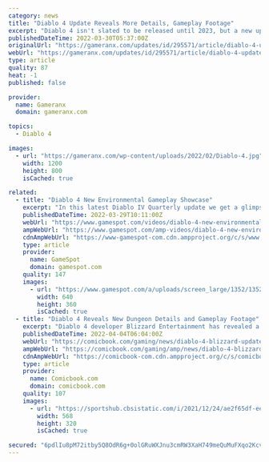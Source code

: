 ```yaml
---
category: news
title: "Diablo 4 Update Reveals More Details, Gameplay Footage"
excerpt: "Diablo 4 isn't slated to be released until 2023, but a new update is treating fans to more details--including plenty of gameplay footage."
publishedDateTime: 2022-03-30T05:37:00Z
originalUrl: "https://gameranx.com/updates/id/295571/article/diablo-4-update-reveals-more-details-gameplay-footage/"
webUrl: "https://gameranx.com/updates/id/295571/article/diablo-4-update-reveals-more-details-gameplay-footage/"
type: article
quality: 87
heat: -1
published: false

provider:
  name: Gameranx
  domain: gameranx.com

topics:
  - Diablo 4

images:
  - url: "https://gameranx.com/wp-content/uploads/2022/02/Diablo-4.jpg"
    width: 1200
    height: 800
    isCached: true

related:
  - title: "Diablo 4 New Environmental Gameplay Showcase"
    excerpt: "In this latest Diablo IV Quarterly update we get a glimpse of a few different locations in the game. This includes the 3 locations: the Scosglen Coast, Orbei Monastery, Kyovoshad. As well as Dungeons ..."
    publishedDateTime: 2022-03-29T10:11:00Z
    webUrl: "https://www.gamespot.com/videos/diablo-4-new-environmental-gameplay-showcase/2300-6457759/"
    ampWebUrl: "https://www.gamespot.com/amp-videos/diablo-4-new-environmental-gameplay-showcase/2300-6457759/"
    cdnAmpWebUrl: "https://www-gamespot-com.cdn.ampproject.org/c/s/www.gamespot.com/amp-videos/diablo-4-new-environmental-gameplay-showcase/2300-6457759/"
    type: article
    provider:
      name: GameSpot
      domain: gamespot.com
    quality: 147
    images:
      - url: "https://www.gamespot.com/a/uploads/screen_large/1352/13527689/3957016-d4_quarterly_update.jpg"
        width: 640
        height: 360
        isCached: true
  - title: "Diablo 4 Reveals New Dungeon Details and Gameplay Footage"
    excerpt: "Diablo 4 developer Blizzard Entertainment has revealed a ton of new information about the dungeons that will be present in the latest entry in the long-running action series. Although it has been ..."
    publishedDateTime: 2022-04-04T06:04:00Z
    webUrl: "https://comicbook.com/gaming/news/diablo-4-blizzard-update-gameplay-dungeons/"
    ampWebUrl: "https://comicbook.com/gaming/amp/news/diablo-4-blizzard-update-gameplay-dungeons/"
    cdnAmpWebUrl: "https://comicbook-com.cdn.ampproject.org/c/s/comicbook.com/gaming/amp/news/diablo-4-blizzard-update-gameplay-dungeons/"
    type: article
    provider:
      name: Comicbook.com
      domain: comicbook.com
    quality: 107
    images:
      - url: "https://sportshub.cbsistatic.com/i/2021/12/24/ae2f65df-ee69-4829-9c5a-fcd18919af2a/the-witcher-season-2.png?width=568&height=320"
        width: 568
        height: 320
        isCached: true

secured: "6pdlIu8pM72itby5Q8OdR6g+0olGRuWXJnu3cmRW3XaH749meQuMuFXqo2Kcv7jgBn+xwOz90/bMABv6BcyJagAbc825EQ9ZLyqrkSrs60ozvl53kfsYxPU4Wbsg7yJQCY3sjqPQvLdyilVz0jEw0XBznnnxsVn1Pa0edunX3iHp4ZIg+preEBmHycb+ui4Y4JaSSwZ6pLlmJMqcH6Eajad7WHnPvusDG97P5GtPh2ZA+Db5OTHM+Oz50sB9O6PqQOLePfXwz6SO7g+z0ijHyQsKG0AeBBIH5QWeEuLoQxjTcLtEgL14FbQxnSACBEnlF3ylXxVzc95aWvC6eTc+GS1oC7SuP71ekRV4W0tf/Pw=;ik98KA4XQu5nF1kO9TxK0g=="
---
```


